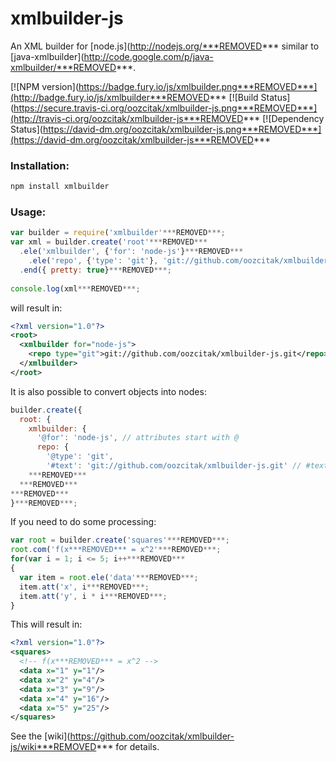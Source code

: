 # xmlbuilder-js

An XML builder for [node.js](http://nodejs.org/***REMOVED*** similar to 
[java-xmlbuilder](http://code.google.com/p/java-xmlbuilder/***REMOVED***.

[![NPM version](https://badge.fury.io/js/xmlbuilder.png***REMOVED***](http://badge.fury.io/js/xmlbuilder***REMOVED***
[![Build Status](https://secure.travis-ci.org/oozcitak/xmlbuilder-js.png***REMOVED***](http://travis-ci.org/oozcitak/xmlbuilder-js***REMOVED***
[![Dependency Status](https://david-dm.org/oozcitak/xmlbuilder-js.png***REMOVED***](https://david-dm.org/oozcitak/xmlbuilder-js***REMOVED***

### Installation:

``` sh
npm install xmlbuilder
```

### Usage:

``` js
var builder = require('xmlbuilder'***REMOVED***;
var xml = builder.create('root'***REMOVED***
  .ele('xmlbuilder', {'for': 'node-js'}***REMOVED***
    .ele('repo', {'type': 'git'}, 'git://github.com/oozcitak/xmlbuilder-js.git'***REMOVED***
  .end({ pretty: true}***REMOVED***;
    
console.log(xml***REMOVED***;
```

will result in:

``` xml
<?xml version="1.0"?>
<root>
  <xmlbuilder for="node-js">
    <repo type="git">git://github.com/oozcitak/xmlbuilder-js.git</repo>
  </xmlbuilder>
</root>
```

It is also possible to convert objects into nodes:

``` js
builder.create({
  root: {
    xmlbuilder: {
      '@for': 'node-js', // attributes start with @
      repo: {
        '@type': 'git',
        '#text': 'git://github.com/oozcitak/xmlbuilder-js.git' // #text denotes element text
    ***REMOVED***
  ***REMOVED***
***REMOVED***
}***REMOVED***;
```

If you need to do some processing:

``` js
var root = builder.create('squares'***REMOVED***;
root.com('f(x***REMOVED*** = x^2'***REMOVED***;
for(var i = 1; i <= 5; i++***REMOVED***
{
  var item = root.ele('data'***REMOVED***;
  item.att('x', i***REMOVED***;
  item.att('y', i * i***REMOVED***;
}
```

This will result in:

``` xml
<?xml version="1.0"?>
<squares>
  <!-- f(x***REMOVED*** = x^2 -->
  <data x="1" y="1"/>
  <data x="2" y="4"/>
  <data x="3" y="9"/>
  <data x="4" y="16"/>
  <data x="5" y="25"/>
</squares>
```

See the [wiki](https://github.com/oozcitak/xmlbuilder-js/wiki***REMOVED*** for details.
